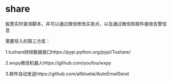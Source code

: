 # share
股票实时查询脚本，并可以通过微信修改买卖点，以及通过微信和邮件接收告警信息

需要导入的第三方库：

1.tushare财经数据接口https://pypi.python.org/pypi/Tushare/

2.wxpy微信机器人https://github.com/youfou/wxpy

3.邮件自动发送https://github.com/allbluelai/AutoEmailSend
